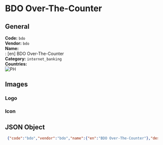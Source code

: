 # BDO Over-The-Counter 
## General 
**Code:** `bdo`  
**Vendor:** `bdo`  
**Name:**  
:	[en] BDO Over-The-Counter  
**Category:** `internet_banking`  
**Countries:**  
![PH](https://cdnjs.cloudflare.com/ajax/libs/flag-icon-css/3.3.0/flags/4x3/PH.svg#w24)  
 
## Images 
### Logo 
### Icon 
## JSON Object 
```json
 {"code":"bdo","vendor":"bdo","name":{"en":"BDO Over-The-Counter"},"description":null,"countries":["PH"],"category":"internet_banking"}```  
